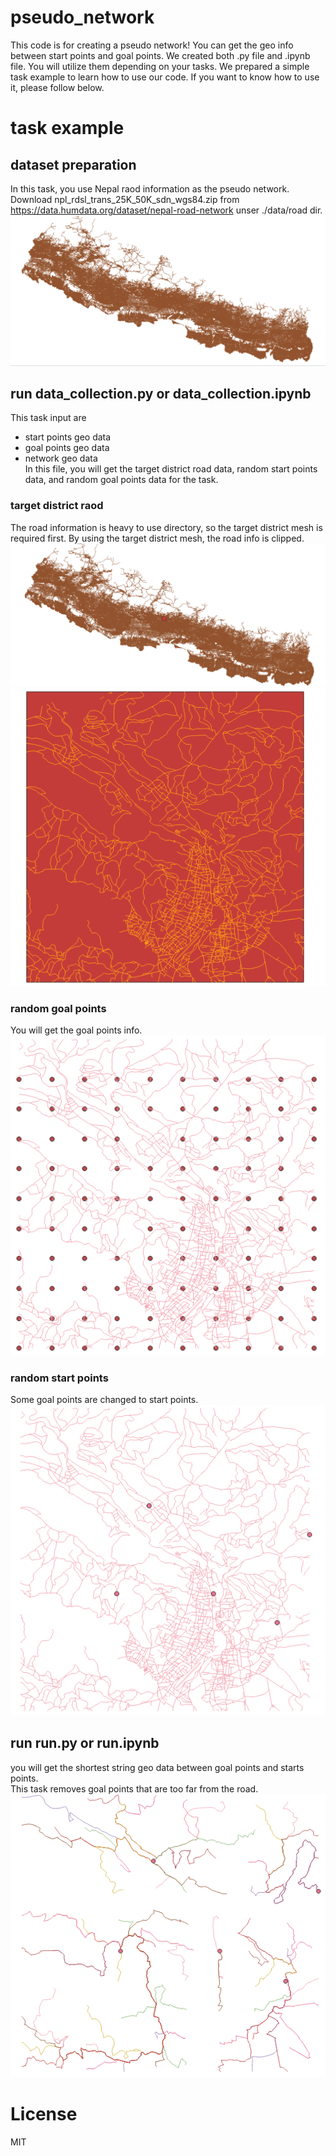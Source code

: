 # pseudo_network
This code is for creating a pseudo network! You can get the geo info between start points and goal points.
We created both .py file and .ipynb file. You will utilize them depending on your tasks.
We prepared a simple task example to learn how to use our code. If you want to know how to use it, please follow below.


# task example
## dataset preparation
In this task, you use Nepal raod information as the pseudo network.
Download npl_rdsl_trans_25K_50K_sdn_wgs84.zip from https://data.humdata.org/dataset/nepal-road-network unser ./data/road dir.  
![画像](/assets/road.png)

## run data_collection.py or data_collection.ipynb
This task input are  
- start points geo data
- goal points  geo data
- network geo data  
In this file, you will get the target district road data, random start points data, and random goal points data for the task.

### target district raod
The road information is heavy to use directory, so the target district mesh is required first.
By using the target district mesh, the road info is clipped.
![画像](/assets/tar_road.png)
![画像](/assets/tar_road_dis.png)

### random goal points
You will get the goal points info.  
![画像](/assets/goal_points.png)

### random start points
Some goal points are changed to start points.  
![画像](/assets/start_points.png)


## run run.py or run.ipynb
you will get the shortest string geo data between goal points and starts points.  
This task removes goal points that are too far from the road.
![画像](/assets/pseudo_network.png)

# License
MIT
